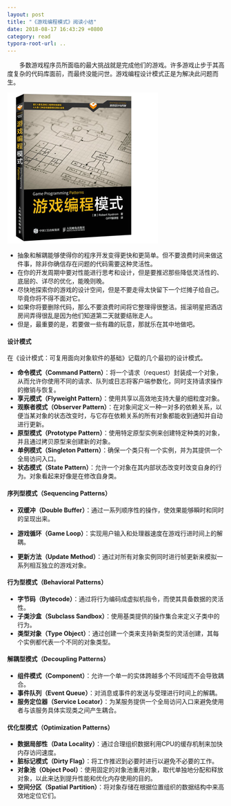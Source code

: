 ```yaml
---
layout: post
title: "《游戏编程模式》阅读小结"
date: 2018-08-17 16:43:29 +0800
category: read
typora-root-url: ..
---
```


　　多数游戏程序员所面临的最大挑战就是完成他们的游戏。许多游戏止步于其高度复杂的代码库面前，而最终没能问世。游戏编程设计模式正是为解决此问题而生。

![GameProgrammingPatterns](/images/GameProgrammingPatterns.jpg)

<!--more-->

- 抽象和解耦能够使得你的程序开发变得更快和更简单。但不要浪费时间来做这件事，除非你确信存在问题的代码需要这种灵活性。
- 在你的开发周期中要对性能进行思考和设计，但是要推迟那些降低灵活性的、底层的、详尽的优化，能晚则晚。
- 尽快地探索你的游戏的设计空间，但是不要走得太快留下一个烂摊子给自己。毕竟你将不得不面对它。
- 如果你将要删除代码，那么不要浪费时间将它整理得很整洁。摇滚明星把酒店房间弄得很乱是因为他们知道第二天就要结账走人。
- 但是，最重要的是，若要做一些有趣的玩意，那就乐在其中地做吧。

#### 设计模式

在《设计模式：可复用面向对象软件的基础》记载的几个最初的设计模式。

- **命令模式（Command Pattern）**：将一个请求（request）封装成一个对象，从而允许你使用不同的请求、队列或日志将客户端参数化，同时支持请求操作的撤销与恢复。
- **享元模式（Flyweight Pattern）**：使用共享以高效地支持大量的细粒度对象。
- **观察者模式（Observer Pattern）**：在对象间定义一种一对多的依赖关系，以便当某对象的状态改变时，与它存在依赖关系的所有对象都能收到通知并自动进行更新。
- **原型模式（Prototype Pattern）**：使用特定原型实例来创建特定种类的对象，并且通过拷贝原型来创建新的对象。
- **单例模式（Singleton Pattern）**：确保一个类只有一个实例，并为其提供一个全局访问入口。
- **状态模式（State Pattern）**：允许一个对象在其内部状态改变时改变自身的行为。对象看起来好像是在修改自身类。

#### 序列型模式（Sequencing Patterns）

- **双缓冲（Double Buffer）**：通过一系列顺序性的操作，使效果能够瞬时和同时的呈现出来。 

- **游戏循环（Game Loop）**：实现用户输入和处理器速度在游戏行进时间上的解耦。

- **更新方法（Update Method）**：通过对所有对象实例同时进行帧更新来模拟一系列相互独立的游戏对象。

#### 行为型模式（Behavioral Patterns）

- **字节码（Bytecode）**：通过将行为编码成虚拟机指令，而使其具备数据的灵活性。
- **子类沙盒（Subclass Sandbox）**：使用基类提供的操作集合来定义子类中的行为。
- **类型对象（Type Object）**：通过创建一个类来支持新类型的灵活创建，其每个实例都代表一个不同的对象类型。

#### 解耦型模式（Decoupling Patterns）

- **组件模式（Component）**：允许一个单一的实体跨越多个不同域而不会导致耦合。
- **事件队列（Event Queue）**：对消息或事件的发送与受理进行时间上的解耦。
- **服务定位器（Service Locator）**：为某服务提供一个全局访问入口来避免使用者与该服务具体实现类之间产生耦合。

#### 优化型模式（Optimization Patterns）

- **数据局部性（Data Locality）**：通过合理组织数据利用CPU的缓存机制来加快内存访问速度。
- **脏标记模式（Dirty Flag）**：将工作推迟到必要时进行以避免不必要的工作。
- **对象池（Object Pool）**：使用固定的对象池重用对象，取代单独地分配和释放对象，以此来达到提升性能和优化内存使用的目的。
- **空间分区（Spatial Partition）**：将对象存储在根据位置组织的数据结构中来高效地定位它们。